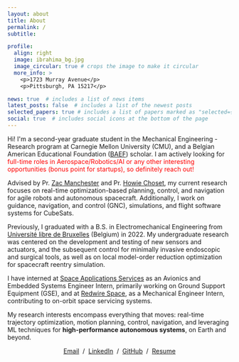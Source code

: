 ```yaml
---
layout: about
title: About
permalink: /
subtitle: 

profile:
  align: right
  image: ibrahima_bg.jpg
  image_circular: true # crops the image to make it circular
  more_info: >
    <p>1723 Murray Avenue</p>
    <p>Pittsburgh, PA 15217</p>

news: true  # includes a list of news items
latest_posts: false  # includes a list of the newest posts
selected_papers: true # includes a list of papers marked as "selected={true}"
social: true  # includes social icons at the bottom of the page
---
```


Hi! I'm a second-year graduate student in the Mechanical Engineering - Research program at Carnegie Mellon University (CMU), and a Belgian American Educational Foundation ([BAEF](https://baef.be/)) scholar. I am actively looking for <span style="color: red;">full-time roles in Aerospace/Robotics/AI or any other interesting opportunities (bonus point for startups), so definitely reach out!</span>

Advised by Pr. [Zac Manchester](https://rexlab.ri.cmu.edu/) and Pr. [Howie Choset](https://www.ri.cmu.edu/ri-faculty/howie-choset/), my current research focuses on real-time optimization-based planning, control, and navigation for agile robots and autonomous spacecraft. Additionally, I work on guidance, navigation, and control (GNC), simulations, and flight software systems for CubeSats.

Previously, I graduated with a B.S. in Electromechanical Engineering from [Université libre de Bruxelles](https://www.ulb.be/en) (Belgium) in 2022. My undergraduate research was centered on the development and testing of new sensors and actuators, and the subsequent control for minimally invasive endoscopic and surgical tools, as well as on local model-order reduction optimization for spacecraft reentry simulation.

I have interned at [Space Applications Services](https://www.spaceapplications.com/) as an Avionics and Embedded Systems Engineer Intern, primarily working on Ground Support Equipment (GSE), and at [Redwire Space](https://redwirespace.com/), as a Mechanical Engineer Intern, contributing to on-orbit space servicing systems.

My research interests encompass everything that moves: real-time trajectory optimization, motion planning, control, navigation, and leveraging ML techniques for **high-performance autonomous systems**, on Earth and beyond. 

<p style="text-align:center">
  <a href="mailto:isow@andrew.cmu.ed">Email</a> &nbsp;/&nbsp;
  <a href="https://www.linkedin.com/in/ibrasw/">LinkedIn</a> &nbsp;/&nbsp;
  <a href="https://github.com/Ibrassow">GitHub</a> &nbsp;/&nbsp;
  <a href="https://drive.google.com/file/d/1Yf8isNIlP9199rVsswqpbGNOBsGL47bq/view?usp=sharing">Resume</a>
</p>



<!-- centered email, github, twitter, and cv links -->

<!-- [Email](mailto:isow@andrew.cmu.edu) / [Linkedin](https://www.linkedin.com/in/ibrasw/) / [Github](https://github.com/Ibrassow) / [Resume](https://drive.google.com/file/d/1Yf8isNIlP9199rVsswqpbGNOBsGL47bq/view?usp=sharing)-->


